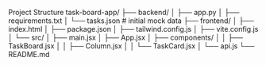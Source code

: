 Project Structure
task-board-app/
├── backend/
│   ├── app.py
│   ├── requirements.txt
│   └── tasks.json        # initial mock data
├── frontend/
│   ├── index.html
│   ├── package.json
│   ├── tailwind.config.js
│   ├── vite.config.js
│   └── src/
│       ├── main.jsx
│       ├── App.jsx
│       ├── components/
│       │   ├── TaskBoard.jsx
│       │   ├── Column.jsx
│       │   └── TaskCard.jsx
│       └── api.js
└── README.md
